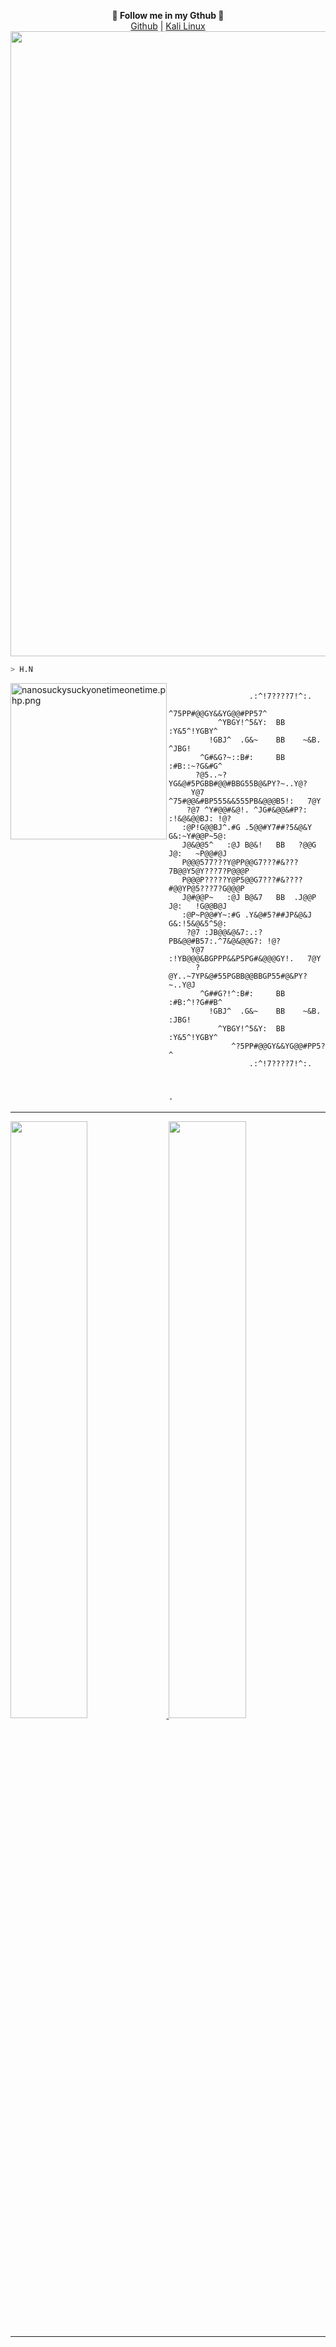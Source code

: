 <p align="center">
  <b>🎨 Follow me in my Gthub 🎨</b><br>  
  <a href="https://github.com/CommanderM-7">Github</a> |
  <a href="https://www.kali.org/tools/">Kali Linux</a> 
  <img src="https://cdn.discordapp.com/attachments/975036883958636557/975080429197590618/tumblr_00fca58e088e62fee1268fba5e7196d0_ab2ffa4a_500.webp" width="1000">
  </p>

```bash
> H.N
```

<img src="https://camo.githubusercontent.com/5256f260dc380bcb09bf91ba68ddcbd1e7356068e60eecfbad78133ad67a7ff5/68747470733a2f2f737465616d75736572696d616765732d612e616b616d616968642e6e65742f7567632f3933393436353037323037393333373639392f413434413244323442423938373236374632364335363434304635314130423436383438313232322f" align="left" alt="nanosuckysuckyonetimeonetime.php.png" width="250" height="250">

```
                                                  
                  .:^!7????7!^:.                  
              ^75PP#@@GY&&YG@@#PP57^              
           ^YBGY!^5&Y:  BB  :Y&5^!YGBY^           
         !GBJ^  .G&~    BB    ~&B.  ^JBG!         
       ^G#&G?~::B#:     BB     :#B::~?G&#G^       
      ?@5..~?YG&@#5PGBB#@@#BBG55B@&PY?~..Y@?      
     Y@7   ^75#@@&#BP555&&555PB&@@@B5!:   7@Y     
    ?@7 ^Y#@@#&@!. ^JG#&@@&#P?: :!&@&@@BJ: !@?    
   :@P!G@@BJ^.#G .5@@#Y7##?5&@&Y  G&:~Y#@@P~5@:   
   J@&@@5^   :@J B@&!   BB   ?@@G J@:   ~P@@#@J   
   P@@@577???Y@PP@@G7???#&???7B@@Y5@Y???7?P@@@P   
   P@@@P?????Y@P5@@G7???#&????#@@YP@5???7?G@@@P   
   J@#@@P~   :@J B@&7   BB  .J@@P J@:   !G@@B@J   
   :@P~P@@#Y~:#G .Y&@#5?##JP&@&J  G&:!5&@&5^5@:   
    ?@7 :JB@@&@&7:.:?PB&@@#B57:.^7&@&@@G?: !@?    
     Y@7   :!YB@@@&BGPPP&&P5PG#&@@@GY!.   7@Y     
      ?@Y..~7YP&@#55PGBB@@BBGP55#@&PY?~..Y@J      
       ^G##G?!^:B#:     BB     :#B:^!?G##B^       
         !GBJ^  .G&~    BB    ~&B.  :JBG!         
           ^YBGY!^5&Y:  BB  :Y&5^!YGBY^           
              ^?5PP#@@GY&&YG@@#PP5?^              
                  .:^!7????7!^:.                  



-
```
<hr>

<p align="left">
  <a href="https://CommanderM-7.github.io">
  <img width="49.5%" src="https://github-readme-stats.vercel.app/api?username=Commander-M&show_icons=true&theme=gruvbox&hide_border=true" />
    <img width="49.5%" src="https://github-readme-streak-stats.herokuapp.com/?user=Commander-M&theme=gruvbox&hide_border=true" />
  </a>
</p>

<hr>
